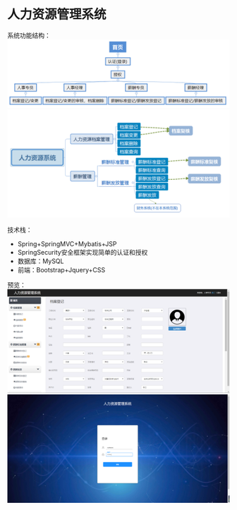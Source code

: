 # 人力资源管理系统
系统功能结构：
![image](https://github.com/Starix610/hr-system/blob/master/readme_images/structure-chart1.png)
![image](https://github.com/Starix610/hr-system/blob/master/readme_images/structure-chart2.png)

技术栈：
+ Spring+SpringMVC+Mybatis+JSP
+ SpringSecurity安全框架实现简单的认证和授权
+ 数据库：MySQL
+ 前端：Bootstrap+Jquery+CSS

预览：
![image](https://github.com/Starix610/hr-system/blob/master/readme_images/chrome_J7F0oHOdoR.png)
![image](https://github.com/Starix610/hr-system/blob/master/readme_images/chrome_EEZJ1hvYBL.png)
